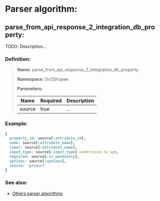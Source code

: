 # Parser algorithm:
 
## parse_from_api_response_2_integration_db_property:

TODO: Description...
    
### Definition:

> **Name:** parse_from_api_response_2_integration_db_property
> 
> **Namespace:** Ov2Shopee
>
> **Parameters:**
> 
> | Name | Required | Description |
> | --- | --- | --- |
> | source | true | ... |

### Example:
```RUBY
{
  property_id: source[:attribute_id],
  name: source[:attribute_name],
  label: source[:attribute_name],
  input_type: source[:input_type].underscore.to_sym,
  required: source[:is_mandatory],
  options: source[:options],
  source: 'product'
}
```

### See also:
* [Others parser algorithms](overview?id=parse_from_api_response_2_integration_db_property)